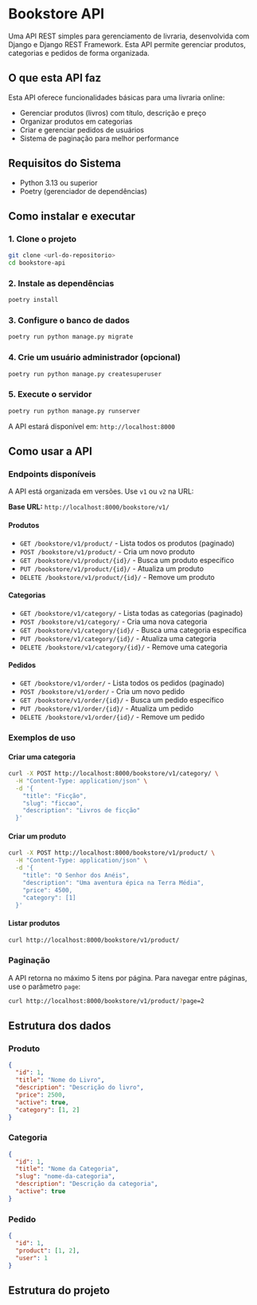 # Bookstore API

Uma API REST simples para gerenciamento de livraria, desenvolvida com Django e Django REST Framework. Esta API permite gerenciar produtos, categorias e pedidos de forma organizada.

## O que esta API faz

Esta API oferece funcionalidades básicas para uma livraria online:
- Gerenciar produtos (livros) com título, descrição e preço
- Organizar produtos em categorias
- Criar e gerenciar pedidos de usuários
- Sistema de paginação para melhor performance

## Requisitos do Sistema

- Python 3.13 ou superior
- Poetry (gerenciador de dependências)

## Como instalar e executar

### 1. Clone o projeto
```bash
git clone <url-do-repositorio>
cd bookstore-api
```

### 2. Instale as dependências
```bash
poetry install
```

### 3. Configure o banco de dados
```bash
poetry run python manage.py migrate
```

### 4. Crie um usuário administrador (opcional)
```bash
poetry run python manage.py createsuperuser
```

### 5. Execute o servidor
```bash
poetry run python manage.py runserver
```

A API estará disponível em: `http://localhost:8000`

## Como usar a API

### Endpoints disponíveis

A API está organizada em versões. Use `v1` ou `v2` na URL:

**Base URL:** `http://localhost:8000/bookstore/v1/`

#### Produtos
- `GET /bookstore/v1/product/` - Lista todos os produtos (paginado)
- `POST /bookstore/v1/product/` - Cria um novo produto
- `GET /bookstore/v1/product/{id}/` - Busca um produto específico
- `PUT /bookstore/v1/product/{id}/` - Atualiza um produto
- `DELETE /bookstore/v1/product/{id}/` - Remove um produto

#### Categorias
- `GET /bookstore/v1/category/` - Lista todas as categorias (paginado)
- `POST /bookstore/v1/category/` - Cria uma nova categoria
- `GET /bookstore/v1/category/{id}/` - Busca uma categoria específica
- `PUT /bookstore/v1/category/{id}/` - Atualiza uma categoria
- `DELETE /bookstore/v1/category/{id}/` - Remove uma categoria

#### Pedidos
- `GET /bookstore/v1/order/` - Lista todos os pedidos (paginado)
- `POST /bookstore/v1/order/` - Cria um novo pedido
- `GET /bookstore/v1/order/{id}/` - Busca um pedido específico
- `PUT /bookstore/v1/order/{id}/` - Atualiza um pedido
- `DELETE /bookstore/v1/order/{id}/` - Remove um pedido

### Exemplos de uso

#### Criar uma categoria
```bash
curl -X POST http://localhost:8000/bookstore/v1/category/ \
  -H "Content-Type: application/json" \
  -d '{
    "title": "Ficção",
    "slug": "ficcao",
    "description": "Livros de ficção"
  }'
```

#### Criar um produto
```bash
curl -X POST http://localhost:8000/bookstore/v1/product/ \
  -H "Content-Type: application/json" \
  -d '{
    "title": "O Senhor dos Anéis",
    "description": "Uma aventura épica na Terra Média",
    "price": 4500,
    "category": [1]
  }'
```

#### Listar produtos
```bash
curl http://localhost:8000/bookstore/v1/product/
```

### Paginação

A API retorna no máximo 5 itens por página. Para navegar entre páginas, use o parâmetro `page`:

```bash
curl http://localhost:8000/bookstore/v1/product/?page=2
```

## Estrutura dos dados

### Produto
```json
{
  "id": 1,
  "title": "Nome do Livro",
  "description": "Descrição do livro",
  "price": 2500,
  "active": true,
  "category": [1, 2]
}
```

### Categoria
```json
{
  "id": 1,
  "title": "Nome da Categoria",
  "slug": "nome-da-categoria",
  "description": "Descrição da categoria",
  "active": true
}
```

### Pedido
```json
{
  "id": 1,
  "product": [1, 2],
  "user": 1
}
```

## Estrutura do projeto

